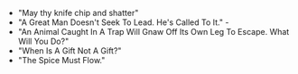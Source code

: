 - "May thy knife chip and shatter" 
- "A Great Man Doesn't Seek To Lead. He's Called To It." - 
- "An Animal Caught In A Trap Will Gnaw Off Its Own Leg To Escape. What Will You Do?"
- "When Is A Gift Not A Gift?"
- "The Spice Must Flow."
